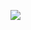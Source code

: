 [![](http://img.youtube.com/vi/Yu17uYIDVvo/0.jpg)](http://www.youtube.com/watch?v=Yu17uYIDVvo "Chapter 15 - Exercise 1 - Robot Arm Rotation")

